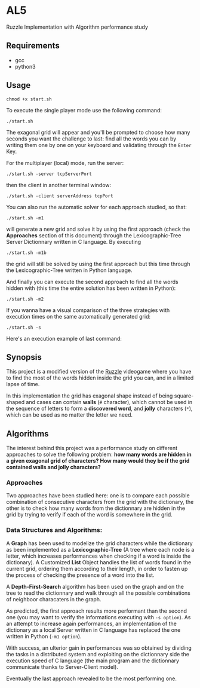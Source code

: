 # AL5

Ruzzle Implementation with Algorithm performance study

## Requirements

* gcc 
* python3

## Usage

    chmod +x start.sh

To execute the single player mode use the following command:

    ./start.sh
    
The exagonal grid will appear and you'll be prompted to choose how many seconds you want the challenge to last: find all the words you can by writing them one by one on your keyboard and validating through the `Enter` Key.

For the multiplayer (local) mode, run the server:

    ./start.sh -server tcpServerPort

then the client in another terminal window:

    ./start.sh -client serverAddress tcpPort 

You can also run the automatic solver for each approach studied, so that:
    
    ./start.sh -m1

will generate a new grid and solve it by using the first approach (check the **Approaches** section of this document) through the Lexicographic-Tree Server Dictionnary written in C language.
By executing

    ./start.sh -m1b

the grid will still be solved by using the first approach but this time through the Lexicographic-Tree written in Python language.

And finally you can execute the second approach to find all the words hidden with (this time the entire solution has been written in Python):

    ./start.sh -m2

If you wanna have a visual comparison of the three strategies with execution times on the same automatically generated grid: 

    ./start.sh -s 

Here's an execution example of last command:



## Synopsis

This project is a modified version of the [Ruzzle](https://fr.wikipedia.org/wiki/Ruzzle) videogame where you have to find the most of the words hidden inside the grid you can, and in a limited lapse of time.

In this implementation the grid has exagonal shape instead of being square-shaped and cases can contain **walls** (`#` character), which cannot be used in the sequence of letters to form a **discovered word**, and **jolly** characters (`*`), which can be used as no matter the letter we need.   

## Algorithms

The interest behind this project was a performance study on different approaches to solve the following problem: **how many words are hidden in a given exagonal grid of characters? How many would they be if the grid contained walls and jolly characters?**

### Approaches

Two approaches have been studied here: one is to compare each possible combination of consecutive characters from the grid with the dictionary, the other is to check how many words from the dictionnary are hidden in the grid by trying to verify if each of the word is somewhere in the grid.

### Data Structures and Algorithms:

A **Graph** has been used to modelize the grid characters while the dictionary as been implemented as a **Lexicographic-Tree** (A tree where each node is a letter, which increases performances when checking if a word is inside the dictionary). A Customized **List** Object handles the list of words found in the current grid, ordering them according to their length, in order to fasten up the process of checking the presence of a word into the list.

A **Depth-First-Search** algorithm has been used on the graph and on the tree to read the dictionnary and walk through all the possible combinations of neighboor characaters in the graph.

As predicted, the first approach results more performant than the second one (you may want to verify the informations executing with `-s option`). As an attempt to increase again performances, an implementation of the dictionary as a local Server written in C language has replaced the one written in Python (`-m1 option`). 

With success, an ulterior gain in performances was so obtained by dividing the tasks in a distributed system and exploiting on the dictionnary side the execution speed of C language (the main program and the dictionnary communicate thanks to Server-Client model).

Eventually the last approach revealed to be the most performing one.
